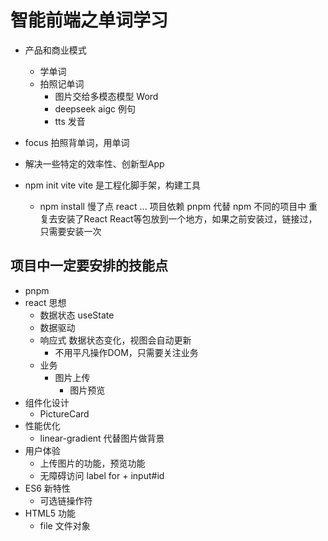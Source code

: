 # 智能前端之单词学习

- 产品和商业模式
  - 学单词
  - 拍照记单词
    - 图片交给多模态模型 Word
    - deepseek aigc 例句
    - tts 发音
- focus
  拍照背单词，用单词
- 解决一些特定的效率性、创新型App

- npm init vite
  vite 是工程化脚手架，构建工具
  - npm install 慢了点
  react ... 项目依赖
  pnpm 代替 npm
  不同的项目中 重复去安装了React
  React等包放到一个地方，如果之前安装过，链接过，只需要安装一次

## 项目中一定要安排的技能点

- pnpm
- react 思想
  - 数据状态 useState
  - 数据驱动
  - 响应式 数据状态变化，视图会自动更新
    - 不用平凡操作DOM，只需要关注业务
  - 业务
    - 图片上传
      - 图片预览
- 组件化设计
  - PictureCard
- 性能优化
  - linear-gradient 代替图片做背景
- 用户体验
  - 上传图片的功能，预览功能
  - 无障碍访问
    label for + input#id
- ES6 新特性
  - 可选链操作符
- HTML5 功能
  - file 文件对象
